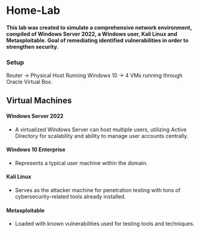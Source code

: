 # Home-Lab
#### This lab was created to simulate a comprehensive network environment, compiled of Windows Server 2022, a Windows user, Kali Linux and Metasploitable. Goal of remediating identified vulnerabilities in order to strengthen security.

### Setup 

Router -> Physical Host Running Windows 10 -> 4 VMs running through Oracle Virtual Box.


Virtual Machines 
- 
#### Windows Server 2022
- A virtualized Windows Server can host multiple users, utilizing Active Directory for scalability and ability to manage user accounts centrally. 

#### Windows 10 Enterprise
- Represents a typical user machine within the domain.

#### Kali Linux
- Serves as the attacker machine for penetration testing with tons of cybersecurity-related tools already installed.

#### Metasploitable
- Loaded with known vulnerabilities used for testing tools and techniques.
